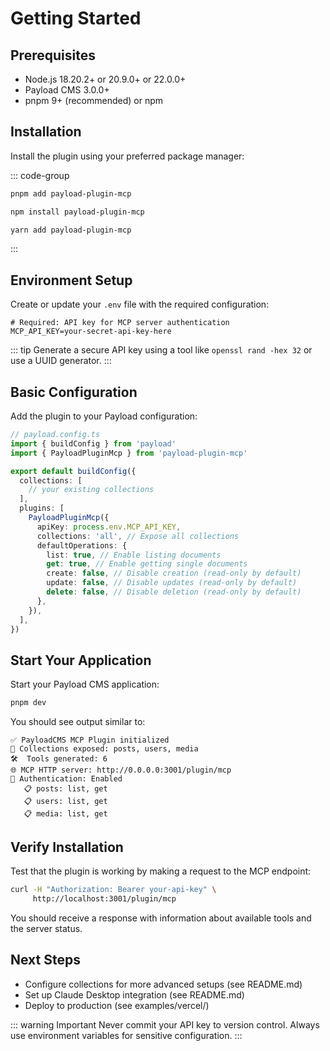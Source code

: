 # Getting Started

## Prerequisites

- Node.js 18.20.2+ or 20.9.0+ or 22.0.0+
- Payload CMS 3.0.0+
- pnpm 9+ (recommended) or npm

## Installation

Install the plugin using your preferred package manager:

::: code-group

```bash [pnpm]
pnpm add payload-plugin-mcp
```

```bash [npm]
npm install payload-plugin-mcp
```

```bash [yarn]
yarn add payload-plugin-mcp
```

:::

## Environment Setup

Create or update your `.env` file with the required configuration:

```env
# Required: API key for MCP server authentication
MCP_API_KEY=your-secret-api-key-here
```

::: tip
Generate a secure API key using a tool like `openssl rand -hex 32` or use a UUID generator.
:::

## Basic Configuration

Add the plugin to your Payload configuration:

```typescript
// payload.config.ts
import { buildConfig } from 'payload'
import { PayloadPluginMcp } from 'payload-plugin-mcp'

export default buildConfig({
  collections: [
    // your existing collections
  ],
  plugins: [
    PayloadPluginMcp({
      apiKey: process.env.MCP_API_KEY,
      collections: 'all', // Expose all collections
      defaultOperations: {
        list: true, // Enable listing documents
        get: true, // Enable getting single documents
        create: false, // Disable creation (read-only by default)
        update: false, // Disable updates (read-only by default)
        delete: false, // Disable deletion (read-only by default)
      },
    }),
  ],
})
```

## Start Your Application

Start your Payload CMS application:

```bash
pnpm dev
```

You should see output similar to:

```
✅ PayloadCMS MCP Plugin initialized
🔧 Collections exposed: posts, users, media
🛠️  Tools generated: 6
🌐 MCP HTTP server: http://0.0.0.0:3001/plugin/mcp
🔐 Authentication: Enabled
   📋 posts: list, get
   📋 users: list, get
   📋 media: list, get
```

## Verify Installation

Test that the plugin is working by making a request to the MCP endpoint:

```bash
curl -H "Authorization: Bearer your-api-key" \
     http://localhost:3001/plugin/mcp
```

You should receive a response with information about available tools and the server status.

## Next Steps

- Configure collections for more advanced setups (see README.md)
- Set up Claude Desktop integration (see README.md)
- Deploy to production (see examples/vercel/)

::: warning Important
Never commit your API key to version control. Always use environment variables for sensitive configuration.
:::
